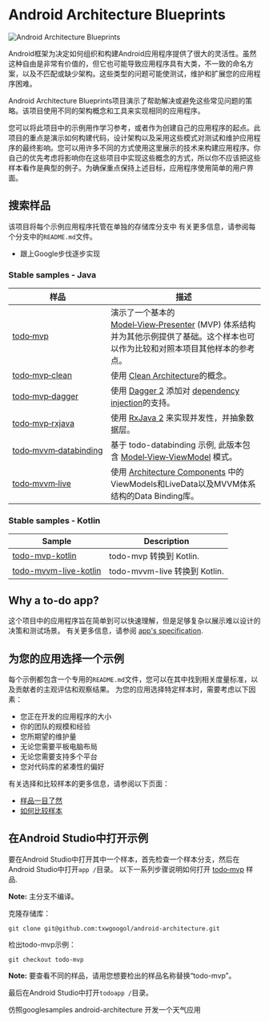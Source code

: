 # Android Architecture Blueprints

<img src="https://github.com/googlesamples/android-architecture/wiki/images/aab-logo.png" alt="Android Architecture Blueprints"/>

Android框架为决定如何组织和构建Android应用程序提供了很大的灵活性。虽然这种自由是非常有价值的，但它也可能导致应用程序具有大类，不一致的命名方案，以及不匹配或缺少架构。这些类型的问题可能使测试，维护和扩展您的应用程序困难。

Android Architecture Blueprints项目演示了帮助解决或避免这些常见问题的策略。该项目使用不同的架构概念和工具来实现相同的应用程序。

您可以将此项目中的示例用作学习参考，或者作为创建自己的应用程序的起点。此项目的重点是演示如何构建代码，设计架构以及采用这些模式对测试和维护应用程序的最终影响。您可以用许多不同的方式使用这里展示的技术来构建应用程序。你自己的优先考虑将影响你在这些项目中实现这些概念的方式，所以你不应该把这些样本看作是典型的例子。为确保重点保持上述目标，应用程序使用简单的用户界面。

## 搜索样品

该项目将每个示例应用程序托管在单独的存储库分支中 有关更多信息，请参阅每个分支中的`README.md`文件。  
+ 跟上Google步伐逐步实现

### Stable samples - Java
| 样品 | 描述 |
| ------------- | ------------- |
| [todo‑mvp](https://github.com/txwgoogol/android-architecture/tree/todo-mvp) | 演示了一个基本的 [Model‑View‑Presenter](https://en.wikipedia.org/wiki/Model%E2%80%93view%E2%80%93presenter) (MVP) 体系结构并为其他示例提供了基础。这个样本也可以作为比较和对照本项目其他样本的参考点。 |
| [todo‑mvp‑clean](https://github.com/googlesamples/android-architecture/tree/todo-mvp-clean/) | 使用 [Clean Architecture](https://8thlight.com/blog/uncle-bob/2012/08/13/the-clean-architecture.html)的概念。|
| [todo‑mvp‑dagger](https://github.com/googlesamples/android-architecture/tree/todo-mvp-dagger/) | 使用 [Dagger 2](https://google.github.io/dagger/) 添加对 [dependency injection](https://en.wikipedia.org/wiki/Dependency_injection)的支持。|
| [todo‑mvp‑rxjava](https://github.com/googlesamples/android-architecture/tree/todo-mvp-rxjava/) | 使用 [RxJava 2](https://github.com/ReactiveX/RxJava) 来实现并发性，并抽象数据层。|
| [todo‑mvvm‑databinding](https://github.com/googlesamples/android-architecture/tree/todo-mvvm-databinding/) | 基于 todo-databinding 示例, 此版本包含 [Model‑View‑ViewModel](https://en.wikipedia.org/wiki/Model%E2%80%93view%E2%80%93viewmodel) 模式。|
| [todo‑mvvm‑live](https://github.com/googlesamples/android-architecture/tree/todo-mvvm-live/) | 使用 [Architecture Components](http://developer.android.com/arch) 中的ViewModels和LiveData以及MVVM体系结构的Data Binding库。|

### Stable samples - Kotlin
| Sample | Description |
| ------------- | ------------- |
| [todo-mvp-kotlin](https://github.com/googlesamples/android-architecture/tree/todo-mvp-kotlin/) | todo-mvp 转换到 Kotlin. |
| [todo-mvvm-live-kotlin](https://github.com/googlesamples/android-architecture/tree/todo-mvvm-live-kotlin/) | todo-mvvm-live 转换到 Kotlin. |


## Why a to-do app?

这个项目中的应用程序旨在简单到可以快速理解，但是足够复杂以展示难以设计的决策和测试场景。 有关更多信息，请参阅 [app's specification](https://github.com/googlesamples/android-architecture/wiki/To-do-app-specification).

## 为您的应用选择一个示例

每个示例都包含一个专用的`README.md`文件，您可以在其中找到相关度量标准，以及贡献者的主观评估和观察结果。 为您的应用选择特定样本时，需要考虑以下因素：

* 您正在开发的应用程序的大小
* 你的团队的规模和经验
* 您所期望的维护量
* 无论您需要平板电脑布局
* 无论您需要支持多个平台
* 您对代码库的紧凑性的偏好

有关选择和比较样本的更多信息，请参阅以下页面：
* [样品一目了然](https://github.com/googlesamples/android-architecture/wiki/Samples-at-a-glance)
* [如何比较样本](https://github.com/googlesamples/android-architecture/wiki/How-to-compare-samples)

## 在Android Studio中打开示例

要在Android Studio中打开其中一个样本，首先检查一个样本分支，然后在Android Studio中打开`app /`目录。 以下一系列步骤说明如何打开 [todo‑mvp](https://github.com/googlesamples/android-architecture/tree/todo-mvp) 样品.

**Note:** 主分支不编译。

克隆存储库：
```
git clone git@github.com:txwgoogol/android-architecture.git
```
检出todo-mvp示例：
```
git checkout todo-mvp
```
**Note:** 要查看不同的样品，请用您想要检出的样品名称替换“todo-mvp”。

最后在Android Studio中打开`todoapp /`目录。

仿照googlesamples android-architecture 开发一个天气应用
